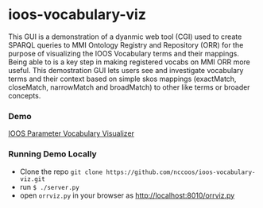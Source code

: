 ioos-vocabulary-viz
===================

This GUI is a demonstration of a dyanmic web tool (CGI) used to create SPARQL queries to MMI Ontology Registry and Repository (ORR) for the purpose of visualizing the IOOS Vocabulary terms and their mappings.  Being able to  is a key step in making registered vocabs on MMI ORR more useful. This demostration GUI lets users see and investigate vocabulary terms and their context based on simple skos mappings (exactMatch, closeMatch, narrowMatch and broadMatch) to other like terms or broader concepts.  

### Demo

[IOOS Parameter Vocabulary Visualizer](http://www.unc.edu/usr-bin/haines/orrviz.py)

### Running Demo Locally

* Clone the repo `git clone https://github.com/nccoos/ioos-vocabulary-viz.git`
* run `$ ./server.py` 
* open `orrviz.py` in your browser as [http://localhost:8010/orrviz.py](http://localhost:8010/orrviz.py)
